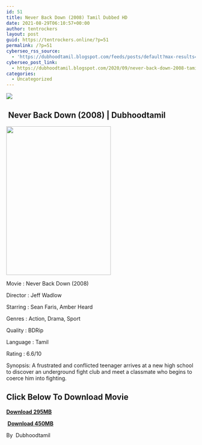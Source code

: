 ```yaml
---
id: 51
title: Never Back Down (2008) Tamil Dubbed HD
date: 2021-08-29T06:10:57+00:00
author: tentrockers
layout: post
guid: https://tentrockers.online/?p=51
permalink: /?p=51
cyberseo_rss_source:
  - 'https://dubhoodtamil.blogspot.com/feeds/posts/default?max-results=150&start-index=1'
cyberseo_post_link:
  - https://dubhoodtamil.blogspot.com/2020/09/never-back-down-2008-tamil-dubbed-hd.html
categories:
  - Uncategorized
---
```

<div class="media_block">
  <img src="https://1.bp.blogspot.com/-eS0GlZ6tiys/X3QC7gHEtiI/AAAAAAAACnQ/5wwlZhivlqwFML4A1lmEULq4inRjNjaVQCNcBGAsYHQ/s72-w278-h394-c/unnamed%2B%25285%2529.jpg" class="media_thumbnail" />
</div>

## &nbsp;Never Back Down (2008) | Dubhoodtamil

<div class="separator">
  <a href="https://1.bp.blogspot.com/-eS0GlZ6tiys/X3QC7gHEtiI/AAAAAAAACnQ/5wwlZhivlqwFML4A1lmEULq4inRjNjaVQCNcBGAsYHQ/s512/unnamed%2B%25285%2529.jpg" imageanchor="1"><img loading="lazy" border="0" data-original-height="512" data-original-width="361" height="394" src="https://1.bp.blogspot.com/-eS0GlZ6tiys/X3QC7gHEtiI/AAAAAAAACnQ/5wwlZhivlqwFML4A1lmEULq4inRjNjaVQCNcBGAsYHQ/w278-h394/unnamed%2B%25285%2529.jpg" width="278" /></a>
</div>

Movie	<span></span>:	<span></span>Never Back Down (2008)&nbsp;

Director	<span></span>:	<span></span>Jeff Wadlow&nbsp;

Starring	<span></span>:	<span></span>Sean Faris, Amber Heard&nbsp;

Genres	<span></span>:	<span></span>Action, Drama, Sport&nbsp;

Quality	<span></span>:	<span></span>BDRip&nbsp;

Language	<span></span>:	<span></span>Tamil&nbsp;

Rating	<span></span>:	<span></span>6.6/10&nbsp;

Synopsis: A frustrated and conflicted teenager arrives at a new high school to discover an underground fight club and meet a classmate who begins to coerce him into fighting.

## <span><b>Click Below To Download Movie</b></span>

<span><b><a href="https://oncehelp.com/never-back-down-1" target="_blank" rel="noopener">Download 295MB</a></b></span>

<span><b>&nbsp;<a href="https://oncehelp.com/never-back-down-2" target="_blank" rel="noopener">Download 450MB</a></b></span>

By&nbsp; Dubhoodtamil